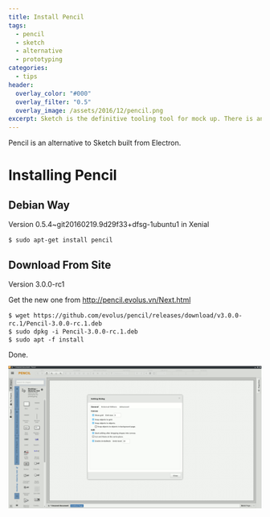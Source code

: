 ```yaml
---
title: Install Pencil
tags:
  - pencil
  - sketch
  - alternative
  - prototyping
categories:
  - tips
header:
  overlay_color: "#000"
  overlay_filter: "0.5"
  overlay_image: /assets/2016/12/pencil.png
excerpt: Sketch is the definitive tooling tool for mock up. There is an Open Source alternative for it called Pencil.
---
```

Pencil is an alternative to Sketch built from Electron.

# Installing Pencil

## Debian Way

Version 0.5.4~git20160219.9d29f33+dfsg-1ubuntu1 in Xenial

```console
$ sudo apt-get install pencil
```

## Download From Site

Version 3.0.0-rc1

Get the new one from http://pencil.evolus.vn/Next.html

```console
$ wget https://github.com/evolus/pencil/releases/download/v3.0.0-rc.1/Pencil-3.0.0-rc.1.deb
$ sudo dpkg -i Pencil-3.0.0-rc.1.deb
$ sudo apt -f install
```

Done.

![Picture of Pencil 3](/assets/2016/12/pencil-window.png)
